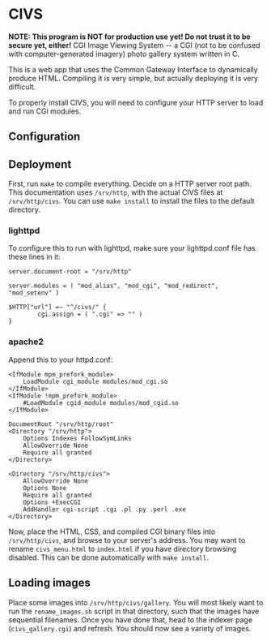 # CIVS

**NOTE: This program is NOT for production use yet! Do not trust it to be secure yet, either!**
CGI Image Viewing System -- a CGI (not to be confused with computer-generated 
imagery) photo gallery system written in C.

This is a web app that uses the Common Gateway Interface to dynamically
produce HTML. Compiling it is very simple, but actually deploying it is very
difficult. 

To properly install CIVS, you will need to configure your HTTP server to 
load and run CGI modules.

## Configuration


## Deployment 
First, run `make` to compile everything. Decide on a HTTP server root path.
This documentation uses `/srv/http`, with the actual CIVS files at `/srv/http/civs`.
You can use `make install` to install the files to the default directory.


### lighttpd

To configure this to run with lighttpd, make sure your lighttpd.conf file has
these lines in it:

```
server.document-root = "/srv/http"

server.modules = ( "mod_alias", "mod_cgi", "mod_redirect", "mod_setenv" )

$HTTP["url"] =~ "^/civs/" {
        cgi.assign = ( ".cgi" => "" )
}
```

### apache2

Append this to your httpd.conf:

```
<IfModule mpm_prefork_module>
    LoadModule cgi_module modules/mod_cgi.so
</IfModule>
<IfModule !mpm_prefork_module>
    #LoadModule cgid_module modules/mod_cgid.so
</IfModule>

DocumentRoot "/srv/http/root"
<Directory "/srv/http">
    Options Indexes FollowSymLinks
    AllowOverride None
    Require all granted
</Directory>

<Directory "/srv/http/civs">
    AllowOverride None
    Options None
    Require all granted
    Options +ExecCGI
    AddHandler cgi-script .cgi .pl .py .perl .exe
</Directory>
```

Now, place the HTML, CSS, and compiled CGI binary files into `/srv/http/civs`,
and browse to your server's address. You may want to rename `civs_menu.html` to
`index.html` if you have directory browsing disabled. This can be done automatically
with `make install`. 

## Loading images
Place some images into `/srv/http/civs/gallery`. You will most likely want to run
the `rename_images.sh` script in that directory, such that the images have sequential
filenames. Once you have done that, head to the indexer page (`civs_gallery.cgi`) and
refresh. You should now see a variety of images. 
